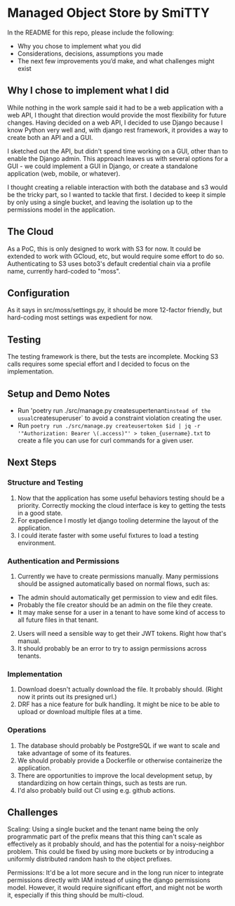 # Managed Object Store by SmiTTY

In the README for this repo, please include the following:
- Why you chose to implement what you did
- Considerations, decisions, assumptions you made
- The next few improvements you’d make, and what challenges might exist

## Why I chose to implement what I did

While nothing in the work sample said it had to be a web application with a web API, I thought that direction would provide the most flexibility for future changes. Having decided on a web API, I decided to use Django because I know Python very well and, with django rest framework, it provides a way to create both an API and a GUI.

I sketched out the API, but didn't spend time working on a GUI, other than to enable the Django admin. This approach leaves us with several options for a GUI - we could implement a GUI in Django, or create a standalone application (web, mobile, or whatever).

I thought creating a reliable interaction with both the database and s3 would be the tricky part, so I wanted to tackle that first. I decided to keep it simple by only using a single bucket, and leaving the isolation up to the permissions model in the application.


## The Cloud

As a PoC, this is only designed to work with S3 for now. It could be extended to work with GCloud, etc, but would require some effort to do so. Authenticating to S3 uses boto3's default credential chain via a profile name, currently hard-coded to "moss".


## Configuration

As it says in src/moss/settings.py, it should be more 12-factor friendly, but hard-coding most settings was expedient for now.


## Testing

The testing framework is there, but the tests are incomplete. Mocking S3 calls requires some special effort and I decided to focus on the implementation.


## Setup and Demo Notes

- Run 'poetry run ./src/manage.py createsupertenant` instead of the usual `createsuperuser` to avoid a constraint violation creating the user.
- Run `poetry run ./src/manage.py createusertoken $id | jq -r '"Authorization: Bearer \(.access)"' > token_{username}.txt` to create a file you can use for curl commands for a given user.


## Next Steps

### Structure and Testing

1. Now that the application has some useful behaviors testing should be a priority. Correctly mocking the cloud interface is key to getting the tests in a good state.
2. For expedience I mostly let django tooling determine the layout of the application.
3. I could iterate faster with some useful fixtures to load a testing environment.

### Authentication and Permissions

1. Currently we have to create permissions manually. Many permissions should be assigned automatically based on normal flows, such as:
  - The admin should automatically get permission to view and edit files.
  - Probably the file creator should be an admin on the file they create.
  - It may make sense for a user in a tenant to have some kind of access to all future files in that tenant.
2. Users will need a sensible way to get their JWT tokens. Right how that's manual.
3. It should probably be an error to try to assign permissions across tenants.

### Implementation

1. Download doesn't actually download the file. It probably should. (Right now it prints out its presigned url.)
2. DRF has a nice feature for bulk handling. It might be nice to be able to upload or download multiple files at a time.

### Operations

1. The database should probably be PostgreSQL if we want to scale and take advantage of some of its features.
2. We should probably provide a Dockerfile or otherwise containerize the application.
3. There are opportunities to improve the local development setup, by standardizing on how certain things, such as tests are run.
4. I'd also probably build out CI using e.g. github actions.

## Challenges

Scaling: Using a single bucket and the tenant name being the only programmatic part of the prefix means that this thing can't scale as effectively as it probably should, and has the potential for a noisy-neighbor problem. This could be fixed by using more buckets or by introducing a uniformly distributed random hash to the object prefixes.

Permissions: It'd be a lot more secure and in the long run nicer to integrate permissions directly with IAM instead of using the django permissions model. However, it would require significant effort, and might not be worth it, especially if this thing should be multi-cloud.
